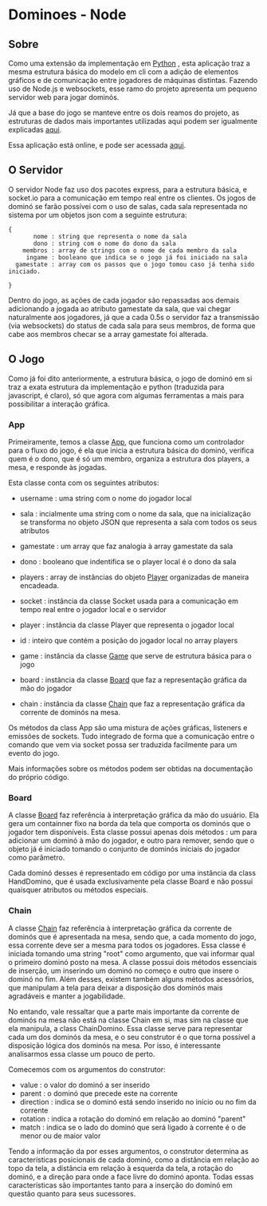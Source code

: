 # Dominoes - Node

## Sobre

Como uma extensão da implementação em [Python](https://github.com/Tubskleyson/Dominoes/tree/master/python) , esta aplicação traz a mesma estrutura básica do modelo em cli com a adição de elementos gráficos e de comunicação entre jogadores de máquinas distintas. Fazendo uso de Node.js e websockets, esse ramo do projeto apresenta um pequeno servidor web para jogar dominós.

Já que a base do jogo se manteve entre os dois reamos do projeto, as estruturas de dados mais importantes utilizadas aqui podem ser igualmente explicadas [aqui](../python/estruturas.md).

Essa aplicação está online, e pode ser acessada [aqui](https://mydominoes.herokuapp.com/).

## O Servidor

O servidor Node faz uso dos pacotes express, para a estrutura básica, e socket.io para a comunicação em tempo real entre os clientes. Os jogos de dominó se farão possívei com o uso de salas, cada sala representada no sistema por um objetos json com a seguinte estrutura:

```
{
       nome : string que representa o nome da sala
       dono : string com o nome do dono da sala
    membros : array de strings com o nome de cada membro da sala
     ingame : booleano que indica se o jogo já foi iniciado na sala
  gamestate : array com os passos que o jogo tomou caso já tenha sido iniciado.
  
}
```

Dentro do jogo, as ações de cada jogador são repassadas aos demais adicionando a jogada ao atributo gamestate da sala, que vai chegar naturalmente aos jogadores, já que a cada 0.5s o servidor faz a transmissão (via websockets) do status de cada sala para seus membros, de forma que cabe aos membros checar se a array gamestate foi alterada.


## O Jogo

Como já foi dito anteriormente, a estrutura básica, o jogo de dominó em si traz a exata estrutura da implementação e python (traduzida para javascript, é claro), só que agora com algumas ferramentas a mais para possibilitar a interação gráfica.

### App

Primeiramente, temos a classe [App](assets/scripts/app.js), que funciona como um controlador para o fluxo do jogo, é ela que inicia a estrutura básica do dominó, verifica quem é o dono, que é só um membro, organiza a estrutura dos players, a mesa, e responde às jogadas.

Esta classe conta com os seguintes atributos:

  - username : uma string com o nome do jogador local
  - sala : incialmente uma string com o nome da sala, que na inicialização se transforma no objeto JSON que representa a sala com todos os seus atributos
  - gamestate : um array que faz analogia à array gamestate da sala
  - dono : booleano que indentifica se o player local é o dono da sala
  - players : array de instâncias do objeto [Player](assets/scripts/engine/player.js) organizadas de maneira encadeada.
  - socket : instância da classe Socket usada para a comunicação em tempo real entre o jogador local e o servidor
  
  - player : instância da classe Player que representa o jogador local
  - id : inteiro que contém a posição do jogador local no array players
  - game : instância da classe [Game](assets/scripts/engine/game.js) que serve de estrutura básica para o jogo
  
  - board : instância da classe [Board](assets/scripts/graphics/board.js) que faz a representação gráfica da mão do jogador
  - chain : instância da classe [Chain](assets/scripts/graphics/chain.js) que faz a representação gráfica da corrente de dominós na mesa.
  
Os métodos da class App são uma mistura de ações gráficas, listeners e emissões de sockets. Tudo integrado de forma que a comunicação entre o comando que vem via socket possa ser traduzida facilmente para um evento do jogo. 

Mais informações sobre os métodos podem ser obtidas na documentação do próprio código.

### Board

A classe [Board](assets/scripts/graphics/board.js) faz referência à interpretação gráfica da mão do usuário. Ela gera um containner fixo na borda da tela que comporta os dominós que o jogador tem disponíveis. Esta classe possui apenas dois métodos : um para adicionar um dominó à mão do jogador, e outro para remover, sendo que o objeto já é iniciado tomando o conjunto de dominós iniciais do jogador como parâmetro.

Cada dominó desses é representado em código por uma instância da class HandDomino, que é usada exclusivamente pela classe Board e não possui quaisquer atributos ou métodos especiais. 


### Chain

A classe [Chain](assets/scripts/graphics/chain.js) faz referência à interpretação gráfica da corrente de dominós que é apresentada na mesa, sendo que, a cada momento do jogo, essa corrente deve ser a mesma para todos os jogadores. Essa classe é iniciada tomando uma string "root" como argumento, que vai informar qual o primeiro dominó posto na mesa. A classe possui dois métodos essenciais de inserção, um inserindo um dominó no começo e outro que insere o dominó no fim. Além desses, existem também alguns métodos acessórios, que manipulam a tela para deixar a disposição dos dominós mais agradáveis e manter a jogabilidade.

No entando, vale ressaltar que a parte mais importante da corrente de dominós na mesa não está na classe Chain em si, mas sim na classe que ela manipula, a class ChainDomino. Essa classe serve para representar cada um dos dominós da mesa, e o seu construtor é o que torna possível a disposição lógica dos dominós na mesa. Por isso, é interessante analisarmos essa classe um pouco de perto.

Comecemos com os argumentos do construtor:

 - value : o valor do dominó a ser inserido
 - parent : o dominó que precede este na corrente
 - direction : indica se o dominó está sendo inserido no início ou no fim da corrente
 - rotation : indica a rotação do dominó em relação ao dominó "parent"
 - match : indica se o lado do dominó que será ligado à corrente é o de menor ou de maior valor

 Tendo a informação da por esses argumentos, o construtor determina as características posicionais de cada dominó, como a distância em relação ao topo da tela, a distância em relação à esquerda da tela, a rotação do dominó, e a direção para onde a face livre do dominó aponta. Todas essas características são importantes tanto para a inserção do dominó em questão quanto para seus sucessores.


 